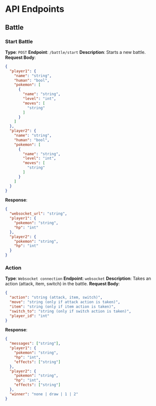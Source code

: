 # API Endpoints

## Battle

### Start Battle

**Type**: `POST`
**Endpoint**: `/battle/start`
**Description**: Starts a new battle.
**Request Body**:

```json
{
  "player1": {
    "name": "string",
    "human": "bool",
    "pokemon": [
      {
        "name": "string",
        "level": "int",
        "moves": [
          "string"
        ]
      }
    ]
  },
  "player2": {
    "name": "string",
    "human": "bool",
    "pokemon": [
      {
        "name": "string",
        "level": "int",
        "moves": [
          "string"
        ]
      }
    ]
  }
}
```

**Response**:

```json
{
  "websocket_url": "string",
  "player1": {
    "pokemon": "string",
    "hp": "int"
  },
  "player2": {
    "pokemon": "string",
    "hp": "int"
  }
}
```

### Action

**Type**: `Websocket connection`
**Endpoint**: `websocket`
**Description**: Takes an action (attack, item, switch) in the battle.
**Request Body**:

```json
{
  "action": "string (attack, item, switch)",
  "move": "string (only if attack action is taken)",
  "item": "string (only if item action is taken)",
  "switch_to": "string (only if switch action is taken)",
  "player_id": "int"
}
```

**Response**:

```json
{
  "messages": ["string"],
  "player1": {
    "pokemon": "string",
    "hp": "int",
    "effects": ["string"]
  },
  "player2": {
    "pokemon": "string",
    "hp": "int",
    "effects": ["string"]
  },
  "winner": "none | draw | 1 | 2"
}
```